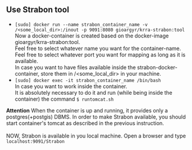## Use Strabon tool
* `[sudo] docker run --name strabon_container_name -v /<some_local_dir>:/inout -p 9091:8080 gioargyr/krra-strabon:tool` <br />
Now a docker-container is created based on the docker-image gioargyr/krra-strabon:tool. <br />
Feel free to select whatever name you want for the container-name. <br />
Feel free to select whatever port you want for mapping as long as it is available. <br />
In case you want to have files available inside the strabon-docker-container, store them in /<some_local_dir> in your machine. <br />
* `[sudo] docker exec -it strabon_container_name /bin/bash` <br />
In case you want to work inside the container.<br />
It is absolutely necessary to do it and run (while being inside the container) the command `$ runtomcat.sh`

**Attention**  When the container is up and running, it provides only a postgres(+postgis) DBMS. In order to make Strabon available,
you should start container's tomcat as described in the previous instruction.
<br /> <br />
NOW, Strabon is available in you local machine. Open a browser and type `localhost:9091/Strabon`
